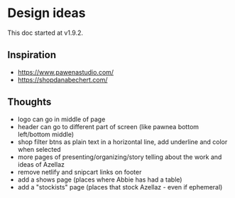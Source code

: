 # Design ideas

This doc started at v1.9.2.

## Inspiration

- https://www.pawenastudio.com/
- https://shopdanabechert.com/

## Thoughts

- logo can go in middle of page
- header can go to different part of screen (like pawnea bottom left/bottom middle)
- shop filter btns as plain text in a horizontal line, add underline and color when selected
- more pages of presenting/organizing/story telling about the work and ideas of Azellaz
- remove netlify and snipcart links on footer
- add a shows page (places where Abbie has had a table)
- add a "stockists" page (places that stock Azellaz - even if ephemeral)
